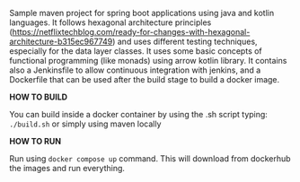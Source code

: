 Sample maven project for spring boot applications using java and kotlin languages.
It follows hexagonal architecture principles (https://netflixtechblog.com/ready-for-changes-with-hexagonal-architecture-b315ec967749)
and uses different testing techniques, especially for the data layer classes.
It uses some basic concepts of functional programming (like monads) using arrow kotlin library.
It contains also a Jenkinsfile to allow continuous integration with jenkins, and 
a Dockerfile that can be used after the build stage to build a docker image.

**HOW TO BUILD**

You can build inside a docker container 
by using the .sh script typing: `./build.sh` or simply using maven locally

**HOW TO RUN**

Run using `docker compose up` command. 
This will download from dockerhub the images and run everything.

